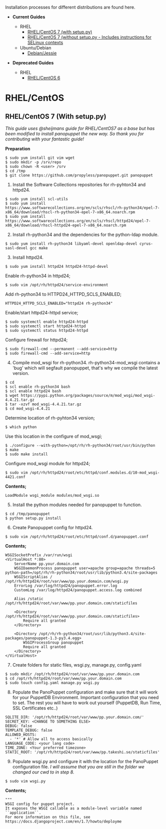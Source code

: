 Installation processes for different distributions are found here.

* **Current Guides**
  * RHEL
    * [RHEL/CentOS 7 (with setup.py)](#rhelcentos-7-with-setuppy)
    * [RHEL/CentOS 7 (without setup.py - Includes instructions for SELinux contexts](#rhelcentos-7)
  * Ubuntu/Debian
    * [Debian/Jessie](#debianjessie)

* **Deprecated Guides**
  * RHEL
    * [RHEL/CentOS 6](#rhelcentos-6)

# RHEL/CentOS

## RHEL/CentOS 7 (With setup.py)

_This guide uses @sheijmans guide for RHEL/CentOS7 as a base but has been modified to install panopuppet the new way. So thank you for contributing with your fantastic guide!_

**Preparation**
```
$ sudo yum install git vim wget
$ sudo mkdir -p /srv/repo
$ sudo chown -R <user> /srv
$ cd /tmp
$ git clone https://github.com/propyless/panopuppet.git panopuppet
```

1) Install the Software Collections repositories for rh-pyhton34 and httpd24.
```
$ sudo yum install scl-utils
$ sudo yum install https://www.softwarecollections.org/en/scls/rhscl/rh-python34/epel-7-x86_64/download/rhscl-rh-python34-epel-7-x86_64.noarch.rpm
$ sudo yum install https://www.softwarecollections.org/en/scls/rhscl/httpd24/epel-7-x86_64/download/rhscl-httpd24-epel-7-x86_64.noarch.rpm
```

2) Install rh-python34 and the dependencies for the python-ldap module.
```
$ sudo yum install rh-python34 libyaml-devel openldap-devel cyrus-sasl-devel gcc make
```

3) Install httpd24.
```
$ sudo yum install httpd24 httpd24-httpd-devel
```
Enable rh-python34 in httpd24;
```
$ sudo vim /opt/rh/httpd24/service-environment
```
Add rh-python34 to HTTPD24_HTTPD_SCLS_ENABLED;
```
HTTPD24_HTTPD_SCLS_ENABLED="httpd24 rh-python34"
```
Enable/start httpd24-httpd service;
```
$ sudo systemctl enable httpd24-httpd
$ sudo systemctl start httpd24-httpd
$ sudo systemctl status httpd24-httpd
```
Configure firewall for httpd24;
```
$ sudo firewall-cmd --permanent --add-service=http
$ sudo firewall-cmd --add-service=http
```

4) Compile mod_wsgi for rh-python34.
rh-python34-mod_wsgi contains a 'bug' which will segfault panopuppet, that's why we compile the latest version.
```
$ cd
$ scl enable rh-python34 bash
$ scl enable httpd24 bash
$ wget https://pypi.python.org/packages/source/m/mod_wsgi/mod_wsgi-4.4.21.tar.gz
$ tar -xzvf mod_wsgi-4.4.21.tar.gz
$ cd mod_wsgi-4.4.21
```
Determine location of rh-pyhton34 version;
```
$ which python
```
Use this location in the configure of mod_wsgi;
```
$ ./configure --with-python=/opt/rh/rh-python34/root/usr/bin/python
$ make
$ sudo make install
```
Configure mod_wsgi module for httpd24;
```
$ sudo vim /opt/rh/httpd24/root/etc/httpd/conf.modules.d/10-mod_wsgi-4421.conf
```
**Contents;**
```
LoadModule wsgi_module modules/mod_wsgi.so
```

5) Install the python modules needed for panopuppet to function.
```
$ cd /tmp/panopuppet
$ python setup.py install
```
6) Create Panopuppet config for httpd24.
```
$ sudo vim /opt/rh/httpd24/root/etc/httpd/conf.d/panopuppet.conf
```
**Contents;**
```
WSGISocketPrefix /var/run/wsgi
<VirtualHost *:80>
    ServerName pp.your.domain.com
    WSGIDaemonProcess panopuppet user=apache group=apache threads=5 python-path=/opt/rh/rh-python34/root/usr/lib/python3.4/site-packages
    WSGIScriptAlias / /opt/rh/httpd24/root/var/www/pp.your.domain.com/wsgi.py
    ErrorLog /var/log/httpd24/panopuppet.error.log
    CustomLog /var/log/httpd24/panopuppet.access.log combined

    Alias /static /opt/rh/httpd24/root/var/www/pp.your.domain.com/staticfiles

    <Directory /opt/rh/httpd24/root/var/www/pp.your.domain.com/staticfiles>
        Require all granted
    </Directory>

    <Directory /opt/rh/rh-python34/root/usr/lib/python3.4/site-packages/panopuppet-1.3-py3.4.egg>
        WSGIProcessGroup panopuppet
        Require all granted
    </Directory>
</VirtualHost>
```
7) Create folders for static files, wsgi.py, manage.py, config.yaml
```
$ sudo mkdir /opt/rh/httpd24/root/var/www/pp.your.domain.com
$ cd /opt/rh/httpd24/root/var/www/pp.your.domain.com
$ sudo touch config.yaml manage.py wsgi.py
```

8) Populate the PanoPuppet configuration and make sure that it will work for your PuppetDB Environment.
Important configuration that you need to set. The rest you will have to work out yourself (PuppetDB, Run Time, SSL Certificates etc..)
```
SQLITE_DIR: '/opt/rh/httpd24/root/var/www/pp.your.domain.com/'
SECRET_KEY: <CHANGE TO SOMETHING ELSE>
DEBUG: false
TEMPLATE_DEBUG: false
ALLOWED_HOSTS:
  - '*' # Allow all to access basically
LANGUAGE_CODE: <your lang code>
TIME_ZONE: <Your preferred timezone>
STATIC_ROOT: '/opt/rh/httpd24/root/var/www/pp.takeshi.se/staticfiles'
```

9) Populate wsgi.py and configure it with the location for the PanoPuppet configuration file.
_I will assume that you are still in the folder we changed our cwd to in step 8._
```
$ sudo vim wsgi.py
```
**Contents;**
```
"""
WSGI config for puppet project.
It exposes the WSGI callable as a module-level variable named ``application``.
For more information on this file, see
https://docs.djangoproject.com/en/1.7/howto/deployme